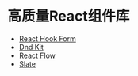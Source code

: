 
# 高质量React组件库

- [React Hook Form](https://react-hook-form.com/)
- [Dnd Kit](https://dndkit.com/)
- [React Flow](https://reactflow.dev/)
- [Slate](https://docs.slatejs.org/)
